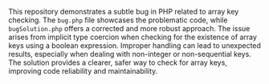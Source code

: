 This repository demonstrates a subtle bug in PHP related to array key checking. The `bug.php` file showcases the problematic code, while `bugSolution.php` offers a corrected and more robust approach. The issue arises from implicit type coercion when checking for the existence of array keys using a boolean expression.  Improper handling can lead to unexpected results, especially when dealing with non-integer or non-sequential keys.  The solution provides a clearer, safer way to check for array keys, improving code reliability and maintainability.